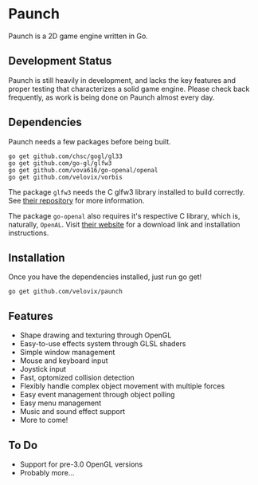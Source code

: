 Paunch
======

Paunch is a 2D game engine written in Go.

Development Status
------------------
Paunch is still heavily in development, and lacks the key features and proper
testing that characterizes a solid game engine. Please check back frequently,
as work is being done on Paunch almost every day.

Dependencies
------------
Paunch needs a few packages before being built.

	go get github.com/chsc/gogl/gl33
	go get github.com/go-gl/glfw3
	go get github.com/vova616/go-openal/openal
	go get github.com/velovix/vorbis

The package `glfw3` needs the C glfw3 library installed to build correctly. See
[their repository](http://github.com/go-gl/glfw3) for more information.

The package `go-openal` also requires it's respective C library, which is,
naturally, `OpenAL`. Visit [their website](http://openal-soft.org/) for a
download link and installation instructions.

Installation
------------
Once you have the dependencies installed, just run go get!

	go get github.com/velovix/paunch

Features
--------
- Shape drawing and texturing through OpenGL
- Easy-to-use effects system through GLSL shaders
- Simple window management
- Mouse and keyboard input
- Joystick input
- Fast, optomized collision detection
- Flexibly handle complex object movement with multiple forces
- Easy event management through object polling
- Easy menu management
- Music and sound effect support
- More to come!

To Do
-----
- Support for pre-3.0 OpenGL versions
- Probably more...
